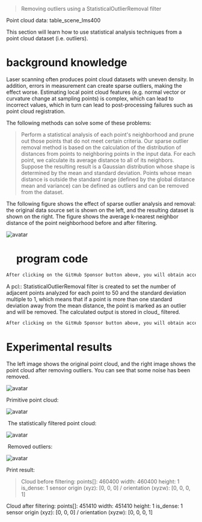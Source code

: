 >  Removing outliers using a StatisticalOutlierRemoval filter

Point cloud data: table_scene_lms400 

 This section will learn how to use statistical analysis techniques from a point cloud dataset (i.e. outliers). 

#  background knowledge 

 Laser scanning often produces point cloud datasets with uneven density. In addition, errors in measurement can create sparse outliers, making the effect worse. Estimating local point cloud features (e.g. normal vector or curvature change at sampling points) is complex, which can lead to incorrect values, which in turn can lead to post-processing failures such as point cloud registration. 

 The following methods can solve some of these problems: 

>  Perform a statistical analysis of each point's neighborhood and prune out those points that do not meet certain criteria. Our sparse outlier removal method is based on the calculation of the distribution of distances from points to neighboring points in the input data. For each point, we calculate its average distance to all of its neighbors. Suppose the resulting result is a Gaussian distribution whose shape is determined by the mean and standard deviation. Points whose mean distance is outside the standard range (defined by the global distance mean and variance) can be defined as outliers and can be removed from the dataset. 

  The following figure shows the effect of sparse outlier analysis and removal: the original data source set is shown on the left, and the resulting dataset is shown on the right. The figure shows the average k-nearest neighbor distance of the point neighborhood before and after filtering.   

 ![avatar]( aebb26f3d04dccbdb34322c76d018da2.png) 

#      program code 

  ```python  
After clicking on the GitHub Sponsor button above, you will obtain access permissions to my private code repository ( https://github.com/slowlon/my_code_bar ) to view this blog code. By searching the code number of this blog, you can find the code you need, code number is: 2024020309573719711
  ```  
 A pcl:: StatisticalOutlierRemoval filter is created to set the number of adjacent points analyzed for each point to 50 and the standard deviation multiple to 1, which means that if a point is more than one standard deviation away from the mean distance, the point is marked as an outlier and will be removed. The calculated output is stored in cloud_ filtered. 

  ```python  
After clicking on the GitHub Sponsor button above, you will obtain access permissions to my private code repository ( https://github.com/slowlon/my_code_bar ) to view this blog code. By searching the code number of this blog, you can find the code you need, code number is: 2024020309573719711
  ```  
#  Experimental results 

 The left image shows the original point cloud, and the right image shows the point cloud after removing outliers. You can see that some noise has been removed. 

 ![avatar]( 20210911135416670.png) 

 Primitive point cloud:  

 ![avatar]( 20210911142031776.png) 

  The statistically filtered point cloud: 

 ![avatar]( 20210911141946343.png) 

  Removed outliers: 

 ![avatar]( 202109111417412.png) 

 Print result:  

>  Cloud before filtering: points[]: 460400 width: 460400 height: 1 is_dense: 1 sensor origin (xyz): [0, 0, 0] / orientation (xyzw): [0, 0, 0, 1]

Cloud after filtering: points[]: 451410 width: 451410 height: 1 is_dense: 1 sensor origin (xyz): [0, 0, 0] / orientation (xyzw): [0, 0, 0, 1] 

